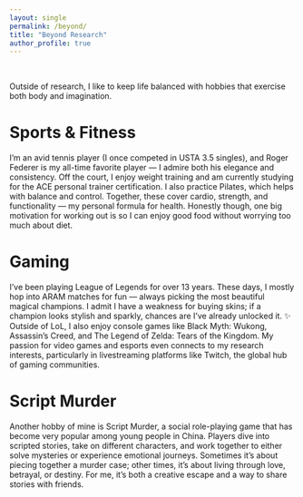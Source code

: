 ```yaml
---
layout: single
permalink: /beyond/
title: "Beyond Research"
author_profile: true
---
```



<br>

Outside of research, I like to keep life balanced with hobbies that exercise both body and imagination.

Sports & Fitness
======
I’m an avid tennis player (I once competed in USTA 3.5 singles), and Roger Federer is my all-time favorite player — I admire both his elegance and consistency. Off the court, I enjoy weight training and am currently studying for the ACE personal trainer certification. I also practice Pilates, which helps with balance and control. Together, these cover cardio, strength, and functionality — my personal formula for health. Honestly though, one big motivation for working out is so I can enjoy good food without worrying too much about diet.

Gaming
======
I’ve been playing League of Legends for over 13 years. These days, I mostly hop into ARAM matches for fun — always picking the most beautiful magical champions. I admit I have a weakness for buying skins; if a champion looks stylish and sparkly, chances are I’ve already unlocked it. ✨ Outside of LoL, I also enjoy console games like Black Myth: Wukong, Assassin’s Creed, and The Legend of Zelda: Tears of the Kingdom. My passion for video games and esports even connects to my research interests, particularly in livestreaming platforms like Twitch, the global hub of gaming communities.

Script Murder
======
Another hobby of mine is Script Murder, a social role-playing game that has become very popular among young people in China. Players dive into scripted stories, take on different characters, and work together to either solve mysteries or experience emotional journeys. Sometimes it’s about piecing together a murder case; other times, it’s about living through love, betrayal, or destiny. For me, it’s both a creative escape and a way to share stories with friends.


